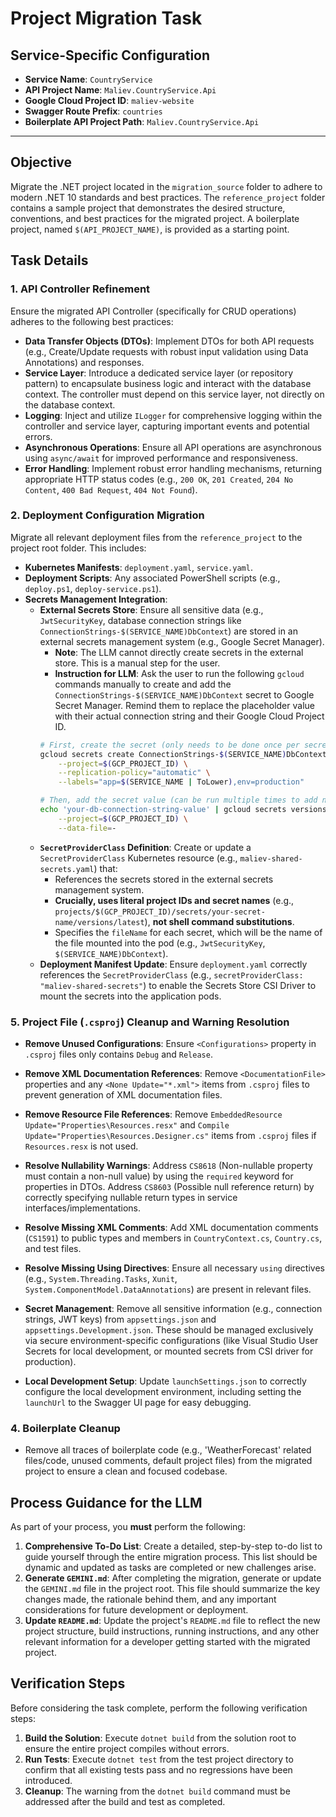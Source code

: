 # Project Migration Task

## Service-Specific Configuration

*   **Service Name**: `CountryService`
*   **API Project Name**: `Maliev.CountryService.Api`
*   **Google Cloud Project ID**: `maliev-website`
*   **Swagger Route Prefix**: `countries`
*   **Boilerplate API Project Path**: `Maliev.CountryService.Api`

---

## Objective

Migrate the .NET project located in the `migration_source` folder to adhere to modern .NET 10 standards and best practices. The `reference_project` folder contains a sample project that demonstrates the desired structure, conventions, and best practices for the migrated project. A boilerplate project, named `$(API_PROJECT_NAME)`, is provided as a starting point.

## Task Details

### 1. API Controller Refinement

Ensure the migrated API Controller (specifically for CRUD operations) adheres to the following best practices:

*   **Data Transfer Objects (DTOs)**: Implement DTOs for both API requests (e.g., Create/Update requests with robust input validation using Data Annotations) and responses.
*   **Service Layer**: Introduce a dedicated service layer (or repository pattern) to encapsulate business logic and interact with the database context. The controller must depend on this service layer, not directly on the database context.
*   **Logging**: Inject and utilize `ILogger` for comprehensive logging within the controller and service layer, capturing important events and potential errors.
*   **Asynchronous Operations**: Ensure all API operations are asynchronous using `async/await` for improved performance and responsiveness.
*   **Error Handling**: Implement robust error handling mechanisms, returning appropriate HTTP status codes (e.g., `200 OK`, `201 Created`, `204 No Content`, `400 Bad Request`, `404 Not Found`).

### 2. Deployment Configuration Migration

Migrate all relevant deployment files from the `reference_project` to the project root folder. This includes:

*   **Kubernetes Manifests**: `deployment.yaml`, `service.yaml`.
*   **Deployment Scripts**: Any associated PowerShell scripts (e.g., `deploy.ps1`, `deploy-service.ps1`).
*   **Secrets Management Integration**: 
    *   **External Secrets Store**: Ensure all sensitive data (e.g., `JwtSecurityKey`, database connection strings like `ConnectionStrings-$(SERVICE_NAME)DbContext`) are stored in an external secrets management system (e.g., Google Secret Manager).
        *   **Note**: The LLM cannot directly create secrets in the external store. This is a manual step for the user.
        *   **Instruction for LLM**: Ask the user to run the following `gcloud` commands manually to create and add the `ConnectionStrings-$(SERVICE_NAME)DbContext` secret to Google Secret Manager. Remind them to replace the placeholder value with their actual connection string and their Google Cloud Project ID.
        ```bash
        # First, create the secret (only needs to be done once per secret name)
        gcloud secrets create ConnectionStrings-$(SERVICE_NAME)DbContext \
            --project=$(GCP_PROJECT_ID) \
            --replication-policy="automatic" \
            --labels="app=$(SERVICE_NAME | ToLower),env=production"

        # Then, add the secret value (can be run multiple times to add new versions)
        echo 'your-db-connection-string-value' | gcloud secrets versions add ConnectionStrings-$(SERVICE_NAME)DbContext \
            --project=$(GCP_PROJECT_ID) \
            --data-file=-
        ```
    *   **`SecretProviderClass` Definition**: Create or update a `SecretProviderClass` Kubernetes resource (e.g., `maliev-shared-secrets.yaml`) that:
        *   References the secrets stored in the external secrets management system.
        *   **Crucially, uses literal project IDs and secret names** (e.g., `projects/$(GCP_PROJECT_ID)/secrets/your-secret-name/versions/latest`), **not shell command substitutions**.
        *   Specifies the `fileName` for each secret, which will be the name of the file mounted into the pod (e.g., `JwtSecurityKey`, `$(SERVICE_NAME)DbContext`).
    *   **Deployment Manifest Update**: Ensure `deployment.yaml` correctly references the `SecretProviderClass` (e.g., `secretProviderClass: "maliev-shared-secrets"`) to enable the Secrets Store CSI Driver to mount the secrets into the application pods.

### 5. Project File (`.csproj`) Cleanup and Warning Resolution

*   **Remove Unused Configurations**: Ensure `<Configurations>` property in `.csproj` files only contains `Debug` and `Release`.
*   **Remove XML Documentation References**: Remove `<DocumentationFile>` properties and any `<None Update="*.xml">` items from `.csproj` files to prevent generation of XML documentation files.
*   **Remove Resource File References**: Remove `EmbeddedResource Update="Properties\Resources.resx"` and `Compile Update="Properties\Resources.Designer.cs"` items from `.csproj` files if `Resources.resx` is not used.
*   **Resolve Nullability Warnings**: Address `CS8618` (Non-nullable property must contain a non-null value) by using the `required` keyword for properties in DTOs. Address `CS8603` (Possible null reference return) by correctly specifying nullable return types in service interfaces/implementations.
*   **Resolve Missing XML Comments**: Add XML documentation comments (`CS1591`) to public types and members in `CountryContext.cs`, `Country.cs`, and test files.
*   **Resolve Missing Using Directives**: Ensure all necessary `using` directives (e.g., `System.Threading.Tasks`, `Xunit`, `System.ComponentModel.DataAnnotations`) are present in relevant files.

*   **Secret Management**: Remove all sensitive information (e.g., connection strings, JWT keys) from `appsettings.json` and `appsettings.Development.json`. These should be managed exclusively via secure environment-specific configurations (like Visual Studio User Secrets for local development, or mounted secrets from CSI driver for production).
*   **Local Development Setup**: Update `launchSettings.json` to correctly configure the local development environment, including setting the `launchUrl` to the Swagger UI page for easy debugging.

### 4. Boilerplate Cleanup

*   Remove all traces of boilerplate code (e.g., 'WeatherForecast' related files/code, unused comments, default project files) from the migrated project to ensure a clean and focused codebase.

## Process Guidance for the LLM

As part of your process, you **must** perform the following:

1.  **Comprehensive To-Do List**: Create a detailed, step-by-step to-do list to guide yourself through the entire migration process. This list should be dynamic and updated as tasks are completed or new challenges arise.
2.  **Generate `GEMINI.md`**: After completing the migration, generate or update the `GEMINI.md` file in the project root. This file should summarize the key changes made, the rationale behind them, and any important considerations for future development or deployment.
3.  **Update `README.md`**: Update the project's `README.md` file to reflect the new project structure, build instructions, running instructions, and any other relevant information for a developer getting started with the migrated project.

## Verification Steps

Before considering the task complete, perform the following verification steps:

1.  **Build the Solution**: Execute `dotnet build` from the solution root to ensure the entire project compiles without errors.
2.  **Run Tests**: Execute `dotnet test` from the test project directory to confirm that all existing tests pass and no regressions have been introduced.
3.  **Cleanup**: The warning from the `dotnet build` command must be addressed after the build and test as completed.

